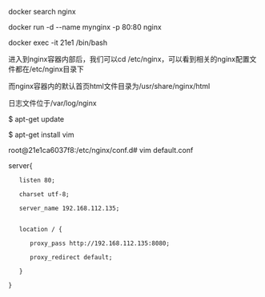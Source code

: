 docker search nginx

docker run -d --name mynginx -p 80:80 nginx

docker exec -it 21e1 /bin/bash

进入到nginx容器内部后，我们可以cd /etc/nginx，可以看到相关的nginx配置文件都在/etc/nginx目录下

而nginx容器内的默认首页html文件目录为/usr/share/nginx/html

日志文件位于/var/log/nginx

$ apt-get update

$ apt-get install vim

root@21e1ca6037f8:/etc/nginx/conf.d# vim default.conf

server{

       listen 80;

       charset utf-8;

       server_name 192.168.112.135;


       location / {

          proxy_pass http://192.168.112.135:8080;

          proxy_redirect default;
          
       }

    }
